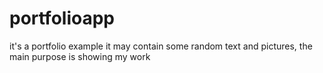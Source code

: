 # portfolioapp
it's a portfolio example it may contain some random text and pictures, the main purpose is showing my work

